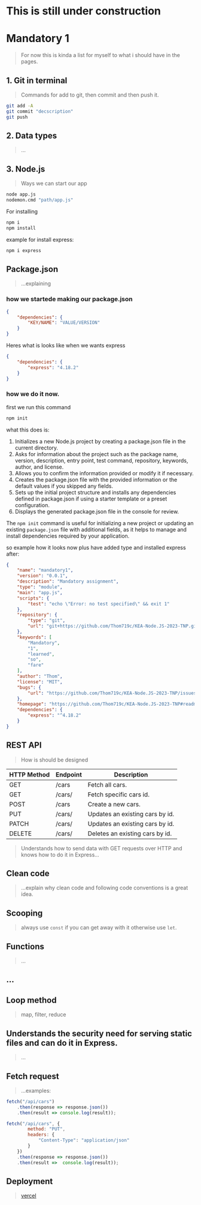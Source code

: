# **This is still under construction**
# Mandatory 1
> For now this is kinda a list for myself to what i should have in the pages.

## 1. Git in terminal
> Commands for add to git, then commit and then push it.
```bash
git add -A
git commit "decscription"
git push
```

## 2. Data types
> ...

## 3. Node.js
> Ways we can start our app

```bash
node app.js
nodemon.cmd "path/app.js"
```
For installing
```bash
npm i
npm install
``` 

example for install express:
```bash
npm i express
```

## Package.json
> ...explaining
### how we startede making our package.json
```json
{
    "dependencies": {
        "KEY/NAME": "VALUE/VERSION"
    }
}
```
Heres what is looks like when we wants express
```json
{
    "dependencies": {
        "express": "4.18.2"
    }
}
```

### how we do it now.
first we run this command
```bash
npm init
```
what this does is:
1. Initializes a new Node.js project by creating a package.json file in the current directory.
2. Asks for information about the project such as the package name, version, description, entry point, test command, repository, keywords, author, and license.
3. Allows you to confirm the information provided or modify it if necessary.
4. Creates the package.json file with the provided information or the default values if you skipped any fields.
5. Sets up the initial project structure and installs any dependencies defined in package.json if using a starter template or a preset configuration.
6. Displays the generated package.json file in the console for review.

The ```npm init``` command is useful for initializing a new project or updating an existing ```package.json``` file with additional fields, as it helps to manage and install dependencies required by your application.

so example how it looks now plus have added type and installed express after:
```json
{
    "name": "mandatory1",
    "version": "0.0.1",
    "description": "Mandatory assignment",
    "type": "module",
    "main": "app.js",
    "scripts": {
        "test": "echo \"Error: no test specified\" && exit 1"
    },
    "repository": {
        "type": "git",
        "url": "git+https://github.com/Thom719c/KEA-Node.JS-2023-TNP.git"
    },
    "keywords": [
        "Mandatory",
        "1",
        "learned",
        "so",
        "fare"
    ],
    "author": "Thom",
    "license": "MIT",
    "bugs": {
        "url": "https://github.com/Thom719c/KEA-Node.JS-2023-TNP/issues"
    },
    "homepage": "https://github.com/Thom719c/KEA-Node.JS-2023-TNP#readme",
    "dependencies": {
        "express": "^4.18.2"
    }
}
```

## REST API
> How is should be designed

<table>
    <thead>
        <tr>
            <th>HTTP Method</th>
            <th>Endpoint</th>
            <th>Description</th>
        </tr>
    </thead>
    <tbody>
        <tr>
            <td>GET</td>
            <td>/cars</td>
            <td>Fetch all cars.</td>
        </tr>
        <tr>
            <td>GET</td>
            <td>/cars/<id></td>
            <td>Fetch specific cars id.</td>
        </tr>
        <tr>
            <td>POST</td>
            <td>/cars</td>
            <td>Create a new cars.</td>
        </tr>
        <tr>
            <td>PUT</td>
            <td>/cars/<id></td>
            <td>Updates an existing cars by id.</td>
        </tr>
        <tr>
            <td>PATCH</td>
            <td>/cars/<id></td>
            <td>Updates an existing cars by id.</td>
        </tr>
        <tr>
            <td>DELETE</td>
            <td>/cars/<id></td>
            <td>Deletes an existing cars by id.</td>
        </tr>
    </tbody>
</table>

> Understands how to send data with GET requests over HTTP and knows how to do it in Express...


## Clean code
> ...explain why clean code and following code conventions is a great idea.

## Scooping
> always use ```const``` if you can get away with it otherwise use ```let```.

## Functions
> ...

## ...

## Loop method
> map, filter, reduce

## Understands the security need for serving static files and can do it in Express.
> ...

## Fetch request
> ...examples:
```js
fetch("/api/cars")
    .then(response => response.json())
    .then(result => console.log(result));
```
```js
fetch("/api/cars", {
        method: "PUT",
        headers: {
            "Content-Type": "application/json"
        }
    })
    .then(response => response.json())
    .then(result =>  console.log(result));
```

## Deployment
> [vercel](https://vercel.com/)